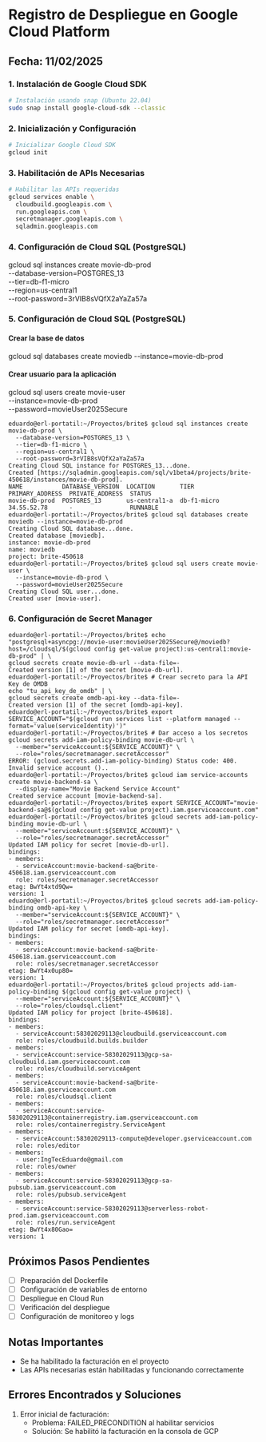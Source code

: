 # Registro de Despliegue en Google Cloud Platform

## Fecha: 11/02/2025

### 1. Instalación de Google Cloud SDK

```bash
# Instalación usando snap (Ubuntu 22.04)
sudo snap install google-cloud-sdk --classic
```

### 2. Inicialización y Configuración

```bash
# Inicializar Google Cloud SDK
gcloud init
```

### 3. Habilitación de APIs Necesarias

```bash
# Habilitar las APIs requeridas
gcloud services enable \
  cloudbuild.googleapis.com \
  run.googleapis.com \
  secretmanager.googleapis.com \
  sqladmin.googleapis.com
```
### 4. Configuración de Cloud SQL (PostgreSQL)

gcloud sql instances create movie-db-prod \
  --database-version=POSTGRES_13 \
  --tier=db-f1-micro \
  --region=us-central1 \
  --root-password=3rVIB8sVQfX2aYaZa57a

### 5. Configuración de Cloud SQL (PostgreSQL)

#### Crear la base de datos

gcloud sql databases create moviedb --instance=movie-db-prod

#### Crear usuario para la aplicación

gcloud sql users create movie-user \
  --instance=movie-db-prod \
  --password=movieUser2025Secure

```shell
eduardo@erl-portatil:~/Proyectos/brite$ gcloud sql instances create movie-db-prod \
  --database-version=POSTGRES_13 \
  --tier=db-f1-micro \
  --region=us-central1 \
  --root-password=3rVIB8sVQfX2aYaZa57a
Creating Cloud SQL instance for POSTGRES_13...done.                                                 
Created [https://sqladmin.googleapis.com/sql/v1beta4/projects/brite-450618/instances/movie-db-prod].
NAME           DATABASE_VERSION  LOCATION       TIER         PRIMARY_ADDRESS  PRIVATE_ADDRESS  STATUS
movie-db-prod  POSTGRES_13       us-central1-a  db-f1-micro  34.55.52.78      -                RUNNABLE
eduardo@erl-portatil:~/Proyectos/brite$ gcloud sql databases create moviedb --instance=movie-db-prod
Creating Cloud SQL database...done.                                                                 
Created database [moviedb].
instance: movie-db-prod
name: moviedb
project: brite-450618
eduardo@erl-portatil:~/Proyectos/brite$ gcloud sql users create movie-user \
  --instance=movie-db-prod \
  --password=movieUser2025Secure
Creating Cloud SQL user...done.                                                                     
Created user [movie-user].

```

### 6. Configuración de Secret Manager

```shell
eduardo@erl-portatil:~/Proyectos/brite$ echo "postgresql+asyncpg://movie-user:movieUser2025Secure@/moviedb?host=/cloudsql/$(gcloud config get-value project):us-central1:movie-db-prod" | \
gcloud secrets create movie-db-url --data-file=-
Created version [1] of the secret [movie-db-url].
eduardo@erl-portatil:~/Proyectos/brite$ # Crear secreto para la API Key de OMDB
echo "tu_api_key_de_omdb" | \
gcloud secrets create omdb-api-key --data-file=-
Created version [1] of the secret [omdb-api-key].
eduardo@erl-portatil:~/Proyectos/brite$ export SERVICE_ACCOUNT="$(gcloud run services list --platform managed --format='value(serviceIdentity)')"
eduardo@erl-portatil:~/Proyectos/brite$ # Dar acceso a los secretos
gcloud secrets add-iam-policy-binding movie-db-url \
  --member="serviceAccount:${SERVICE_ACCOUNT}" \
  --role="roles/secretmanager.secretAccessor"
ERROR: (gcloud.secrets.add-iam-policy-binding) Status code: 400. Invalid service account ()..
eduardo@erl-portatil:~/Proyectos/brite$ gcloud iam service-accounts create movie-backend-sa \
  --display-name="Movie Backend Service Account"
Created service account [movie-backend-sa].
eduardo@erl-portatil:~/Proyectos/brite$ export SERVICE_ACCOUNT="movie-backend-sa@$(gcloud config get-value project).iam.gserviceaccount.com"
eduardo@erl-portatil:~/Proyectos/brite$ gcloud secrets add-iam-policy-binding movie-db-url \
  --member="serviceAccount:${SERVICE_ACCOUNT}" \
  --role="roles/secretmanager.secretAccessor"
Updated IAM policy for secret [movie-db-url].
bindings:
- members:
  - serviceAccount:movie-backend-sa@brite-450618.iam.gserviceaccount.com
  role: roles/secretmanager.secretAccessor
etag: BwYt4xtd9Qw=
version: 1
eduardo@erl-portatil:~/Proyectos/brite$ gcloud secrets add-iam-policy-binding omdb-api-key \
  --member="serviceAccount:${SERVICE_ACCOUNT}" \
  --role="roles/secretmanager.secretAccessor"
Updated IAM policy for secret [omdb-api-key].
bindings:
- members:
  - serviceAccount:movie-backend-sa@brite-450618.iam.gserviceaccount.com
  role: roles/secretmanager.secretAccessor
etag: BwYt4x0up80=
version: 1
eduardo@erl-portatil:~/Proyectos/brite$ gcloud projects add-iam-policy-binding $(gcloud config get-value project) \
  --member="serviceAccount:${SERVICE_ACCOUNT}" \
  --role="roles/cloudsql.client"
Updated IAM policy for project [brite-450618].
bindings:
- members:
  - serviceAccount:58302029113@cloudbuild.gserviceaccount.com
  role: roles/cloudbuild.builds.builder
- members:
  - serviceAccount:service-58302029113@gcp-sa-cloudbuild.iam.gserviceaccount.com
  role: roles/cloudbuild.serviceAgent
- members:
  - serviceAccount:movie-backend-sa@brite-450618.iam.gserviceaccount.com
  role: roles/cloudsql.client
- members:
  - serviceAccount:service-58302029113@containerregistry.iam.gserviceaccount.com
  role: roles/containerregistry.ServiceAgent
- members:
  - serviceAccount:58302029113-compute@developer.gserviceaccount.com
  role: roles/editor
- members:
  - user:IngTecEduardo@gmail.com
  role: roles/owner
- members:
  - serviceAccount:service-58302029113@gcp-sa-pubsub.iam.gserviceaccount.com
  role: roles/pubsub.serviceAgent
- members:
  - serviceAccount:service-58302029113@serverless-robot-prod.iam.gserviceaccount.com
  role: roles/run.serviceAgent
etag: BwYt4x80Gao=
version: 1
```


## Próximos Pasos Pendientes

- [ ] Preparación del Dockerfile
- [ ] Configuración de variables de entorno
- [ ] Despliegue en Cloud Run
- [ ] Verificación del despliegue
- [ ] Configuración de monitoreo y logs

## Notas Importantes
- Se ha habilitado la facturación en el proyecto
- Las APIs necesarias están habilitadas y funcionando correctamente

## Errores Encontrados y Soluciones
1. Error inicial de facturación:
   - Problema: FAILED_PRECONDITION al habilitar servicios
   - Solución: Se habilitó la facturación en la consola de GCP